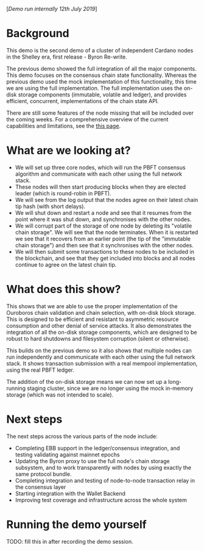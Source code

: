 [_Demo run internally 12th July 2019_]

# Background
This demo is the second demo of a cluster of independent Cardano nodes in the Shelley era, first release - Byron Re-write.

The previous demo showed the full integration of all the major components. This demo focuses on the consensus chain state functionality. Whereas the previous demo used the mock implementation of this functionality, this time we are using the full implementation. The full implementation uses the on-disk storage components (immutable, volatile and ledger), and provides efficient, concurrent, implementations of the chain state API.

There are still some features of the node missing that will be included over the coming weeks. For a comprehensive overview of the current capabilities and limitations, see the [this page](https://github.com/input-output-hk/cardano-node/wiki/Cardano-Haskell-Node-Capabilities).

# What are we looking at?

* We will set up three core nodes, which will run the PBFT consensus algorithm and communicate with each other using the full network stack.
* These nodes will then start producing blocks when they are elected leader (which is round-robin in PBFT).
* We will see from the log output that the nodes agree on their latest chain tip hash (with short delays).
* We will shut down and restart a node and see that it resumes from the point where it was shut down, and synchronises with the other nodes.
* We will corrupt part of the storage of one node by deleting its "volatile chain storage". We will see that the node terminates. When it is restarted we see that it recovers from an earlier point (the tip of the "immutable chain storage") and then see that it synchronises with the other nodes.
* We will then submit some transactions to these nodes to be included in the blockchain, and see that they get included into blocks and all nodes continue to agree on the latest chain tip.

# What does this show?
This shows that we are able to use the proper implementation of the Ouroboros chain validation and chain selection, with on-disk block storage. This is designed to be efficient and resistant to asymmetric resource consumption and other denial of service attacks. It also demonstrates the integration of all the on-disk storage components, which are designed to be robust to hard shutdowns and filesystem corruption (silent or otherwise).

This builds on the previous demo so it also shows that multiple nodes can run independently and communicate with each other using the full network stack. It shows transaction submission with a real mempool implementation, using the real PBFT ledger.

The addition of the on-disk storage means we can now set up a long-running staging cluster, since we are no longer using the mock in-memory storage (which was not intended to scale).

# Next steps
The next steps across the various parts of the node include:
- Completing EBB support in the ledger/consensus integration, and testing validating against mainnet epochs
- Updating the Byron proxy to use the full node's chain storage subsystem, and to work transparently with nodes by using exactly the same protocol bundle.
- Completing integration and testing of node-to-node transaction relay in the consensus layer
- Starting integration with the Wallet Backend
- Improving test coverage and infrastructure across the whole system

# Running the demo yourself

TODO: fill this in after recording the demo session.